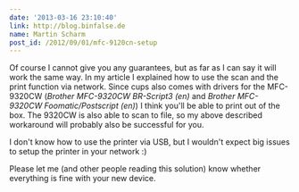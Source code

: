 ```yaml
---
date: '2013-03-16 23:10:40'
link: http://blog.binfalse.de
name: Martin Scharm
post_id: /2012/09/01/mfc-9120cn-setup
---
```


Of course I cannot give you any guarantees, but as far as I can say it will work the same way. In my article I explained how to use the scan and the print function via network. Since cups also comes with drivers for the MFC-9320CW (<em>Brother MFC-9320CW BR-Script3 (en)</em> and <em>Brother MFC-9320CW Foomatic/Postscript (en)</em>) I think you'll be able to print out of the box. The 9320CW is also able to scan to file, so my above described workaround will probably also be successful for you.

I don't know how to use the printer via USB, but I wouldn't expect big issues to setup the printer in your network :)

Please let me (and other people reading this solution) know whether everything is fine with your new device.